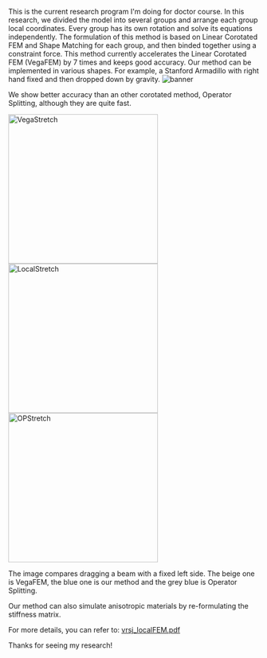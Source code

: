 This is the current research program I'm doing for doctor course. In this research, we divided the model into several groups and arrange each group local coordinates. Every group has its own rotation and solve its equations independently.
The formulation of this method is based on Linear Corotated FEM and Shape Matching for each group, and then binded together using a constraint force.
This method currently accelerates the Linear Corotated FEM (VegaFEM) by 7 times and keeps good accuracy. Our method can be implemented in various shapes.
For example, a Stanford Armadillo with right hand fixed and then dropped down by gravity.
![banner](https://github.com/MagnoliaKKK/tetfemcpp/assets/62364444/71263d49-657b-4ecb-ae39-48f4e41389c3)

We show better accuracy than an other corotated method, Operator Splitting, although they are quite fast.

<img src="https://github.com/MagnoliaKKK/tetfemcpp/assets/62364444/d7e5ac2a-74e7-4696-9f89-27745b069ecf" alt="VegaStretch" width="300"/>

<img src="https://github.com/MagnoliaKKK/tetfemcpp/assets/62364444/03cf29e7-0547-49bf-8637-0e848ff6f197" alt="LocalStretch" width="300"/>

<img src="https://github.com/MagnoliaKKK/tetfemcpp/assets/62364444/14a8c8bb-f665-46d3-b879-c06e3609b5c6" alt="OPStretch" width="300"/>



The image compares dragging a beam with a fixed left side. The beige one is VegaFEM, the blue one is our method and the grey blue is Operator Splitting.

Our method can also simulate anisotropic materials by re-formulating the stiffness matrix.

For more details, you can refer to:
[vrsj_localFEM.pdf](https://github.com/user-attachments/files/15973518/vrsj_localFEM.pdf)

Thanks for seeing my research!
